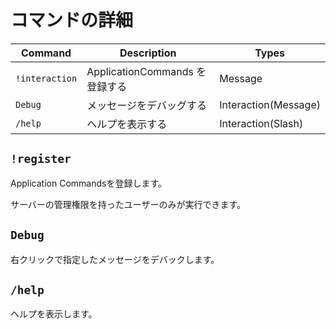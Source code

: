 # コマンドの詳細

| Command        | Description               | Types                |
|----------------|---------------------------|----------------------|
| `!interaction` | ApplicationCommands を登録する | Message              |
| `Debug`        | メッセージをデバッグする              | Interaction(Message) |
| `/help`        | ヘルプを表示する                  | Interaction(Slash)   |

## `!register`

Application Commandsを登録します。

サーバーの管理権限を持ったユーザーのみが実行できます。

## `Debug`

右クリックで指定したメッセージをデバックします。

## `/help`

ヘルプを表示します。
